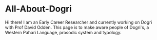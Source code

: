# All-About-Dogri

Hi there! I am an Early Career Researcher and currently working on Dogri with Prof David Odden. This page is to make aware people of Dogri's, a Western Pahari Language, prosodic system and typology.
